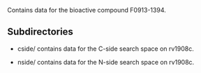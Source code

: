 Contains data for the bioactive compound F0913-1394.

## Subdirectories

- cside/ contains data for the C-side search space on rv1908c.

- nside/ contains data for the N-side search space on rv1908c.

